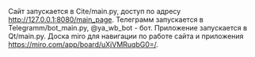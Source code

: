 Сайт запускается в Cite/main.py, доступ по адресу http://127.0.0.1:8080/main_page.
Телеграмм запускается в Telegramm/bot_main.py, @ya_wb_bot - бот.
Приложение запускается в Qt/main.py.
Доска miro для навигации по работе сайта и приложения https://miro.com/app/board/uXjVMRuqbG0=/.
